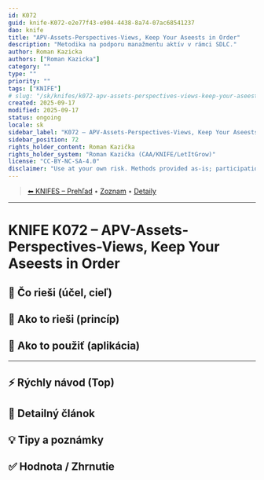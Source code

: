 ```yaml
---
id: K072
guid: knife-K072-e2e77f43-e904-4438-8a74-07ac68541237
dao: knife
title: "APV-Assets-Perspectives-Views, Keep Your Aseests in Order"
description: "Metodika na podporu manažmentu aktív v rámci SDLC."
author: Roman Kazicka
authors: ["Roman Kazicka"]
category: ""
type: ""
priority: ""
tags: ["KNIFE"]
# slug: "/sk/knifes/k072-apv-assets-perspectives-views-keep-your-aseests-in-order"
created: 2025-09-17
modified: 2025-09-17
status: ongoing
locale: sk
sidebar_label: "K072 – APV-Assets-Perspectives-Views, Keep Your Aseests in Order"
sidebar_position: 72
rights_holder_content: Roman Kazička
rights_holder_system: "Roman Kazička (CAA/KNIFE/LetItGrow)"
license: "CC-BY-NC-SA-4.0"
disclaimer: "Use at your own risk. Methods provided as-is; participation is voluntary and context-aware."
---
```

<!-- body:start -->

<!-- nav:knifes -->
> [⬅ KNIFES – Prehľad](../overview.md) • [Zoznam](../KNIFE_Overview_List.md) • [Detaily](../KNIFE_Overview_Details.md)
---
# KNIFE K072 – APV-Assets-Perspectives-Views, Keep Your Aseests in Order

## 🎯 Čo rieši (účel, cieľ)

## 🧩 Ako to rieši (princíp)

## 🧪 Ako to použiť (aplikácia)

---

## ⚡ Rýchly návod (Top)

## 📜 Detailný článok

## 💡 Tipy a poznámky

## ✅ Hodnota / Zhrnutie
